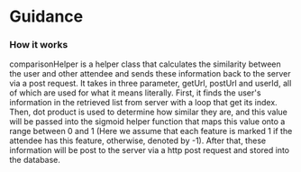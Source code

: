 Guidance
=============


### How it works

comparisonHelper is a helper class that calculates the similarity between the user and other attendee and sends these information back to the server via a post request. It takes in three parameter, getUrl, postUrl and userId, all of which are used for what it means literally. First, it finds the user's information in the retrieved list from server with a loop that get its index. Then, dot product is used to determine how similar they are, and this value will be passed into the sigmoid helper function that maps this value onto a range between 0 and 1 (Here we assume that each feature is marked 1 if the attendee has this feature, otherwise, denoted by -1). After that, these information will be post to the server via a http post request and stored into the database.
